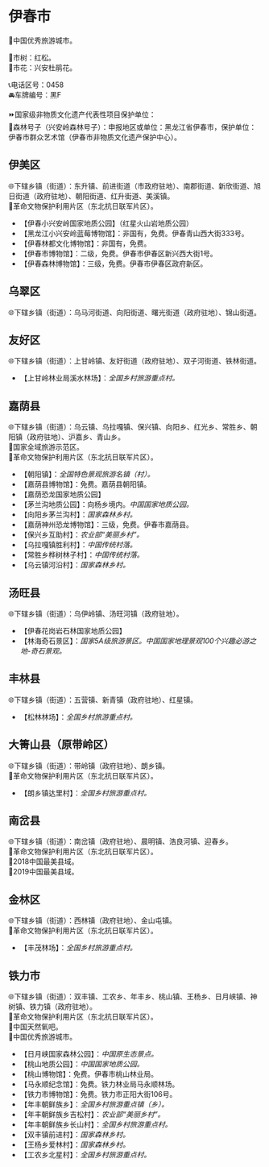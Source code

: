 # 伊春市  
🏅中国优秀旅游城市。  
  
🌳市树：红松。  
🌸市花：兴安杜鹃花。  
  
📞电话区号：0458  
🚘车牌编号：黑F  
  
⏩国家级非物质文化遗产代表性项目保护单位：  
🔸森林号子（兴安岭森林号子）：申报地区或单位：黑龙江省伊春市，保护单位：伊春市群众艺术馆（伊春市非物质文化遗产保护中心）。    

## 伊美区  
🌐下辖乡镇（街道）：东升镇、前进街道（市政府驻地）、南郡街道、新欣街道、旭日街道（政府驻地）、朝阳街道、红升街道、美溪镇。  
🚩革命文物保护利用片区（东北抗日联军片区）。  
  
* 【伊春小兴安岭国家地质公园】（红星火山岩地质公园）  
* 【黑龙江小兴安岭蓝莓博物馆】：非国有，免费。伊春青山西大街333号。  
* 【伊春林都文化博物馆】：非国有，免费。  
* 【伊春市博物馆】：二级，免费。伊春市伊春区新兴西大街1号。  
* 【伊春森林博物馆】：三级，免费。伊春市伊春区政府新区。  

## 乌翠区  
🌐下辖乡镇（街道）：乌马河街道、向阳街道、曙光街道（政府驻地）、锦山街道。  

## 友好区  
🌐下辖乡镇（街道）：上甘岭镇、友好街道（政府驻地）、双子河街道、铁林街道。  
  
* 【上甘岭林业局溪水林场】：*全国乡村旅游重点村。*  

## 嘉荫县  
🌐下辖乡镇（街道）：乌云镇、乌拉嘎镇、保兴镇、向阳乡、红光乡、常胜乡、朝阳镇（政府驻地）、沪嘉乡、青山乡。  
🚩国家全域旅游示范区。  
🚩革命文物保护利用片区（东北抗日联军片区）。  
  
* 【朝阳镇】：*全国特色景观旅游名镇（村）。*  
* 【嘉荫县博物馆】：免费。嘉荫县朝阳镇。  
* 【嘉荫恐龙国家地质公园】  
* 【茅兰沟地质公园】：向杨乡境内。*中国国家地质公园。*  
* 【向阳乡茅兰沟村】：*国家森林乡村。*  
* 【嘉荫神州恐龙博物馆】：三级，免费。伊春市嘉荫县。  
* 【保兴乡互助村】：*农业部“美丽乡村”。*  
* 【乌拉嘎镇胜利村】：*中国传统村落。*  
* 【常胜乡桦树林子村】：*中国传统村落。*  
* 【乌云镇河沿村】：*国家森林乡村。*  

## 汤旺县  
🌐下辖乡镇（街道）：乌伊岭镇、汤旺河镇（政府驻地）。  
  
* 【伊春花岗岩石林国家地质公园】  
* 【林海奇石景区】：*国家5A级旅游景区。中国国家地理景观100个兴趣必游之地-奇石景观。*  

## 丰林县  
🌐下辖乡镇（街道）：五营镇、新青镇（政府驻地）、红星镇。  
  
* 【松林林场】：*全国乡村旅游重点村。*  

## 大箐山县（原带岭区）  
🌐下辖乡镇（街道）：带岭镇（政府驻地）、朗乡镇。  
🚩革命文物保护利用片区（东北抗日联军片区）。  
  
* 【朗乡镇达里村】：*全国乡村旅游重点村。*  

## 南岔县  
🌐下辖乡镇（街道）：南岔镇（政府驻地）、晨明镇、浩良河镇、迎春乡。  
🚩革命文物保护利用片区（东北抗日联军片区）。  
🏅2018中国最美县域。  
🏅2019中国最美县域。  

## 金林区  
🌐下辖乡镇（街道）：西林镇（政府驻地）、金山屯镇。  
🚩革命文物保护利用片区（东北抗日联军片区）。  
  
* 【丰茂林场】：*全国乡村旅游重点村。*  

## 铁力市  
🌐下辖乡镇（街道）：双丰镇、工农乡、年丰乡、桃山镇、王杨乡、日月峡镇、神树镇、铁力镇（政府驻地）。  
🚩革命文物保护利用片区（东北抗日联军片区）。  
🚩中国天然氧吧。  
🏅中国优秀旅游城市。  
  
* 【日月峡国家森林公园】：*中国原生态景点。*  
* 【桃山地质公园】：*中国国家地质公园。*  
* 【桃山博物馆】：免费。伊春市桃山林业局。  
* 【马永顺纪念馆】：免费。铁力林业局马永顺林场。  
* 【铁力市博物馆】：免费。铁力市正阳大街106号。  
* 【年丰朝鲜族乡】：*全国乡村旅游重点镇（乡）。*  
* 【年丰朝鲜族乡吉松村】：*农业部“美丽乡村”。*  
* 【年丰朝鲜族乡长山村】：*全国乡村旅游重点村。*  
* 【双丰镇前进村】：*国家森林乡村。*  
* 【王杨乡爱林村】：*国家森林乡村。*  
* 【工农乡北星村】：*全国乡村旅游重点村。*  